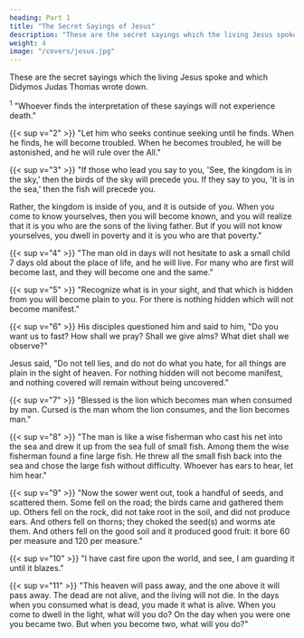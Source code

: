 ```yaml
---
heading: Part 1
title: "The Secret Sayings of Jesus" 
description: "These are the secret sayings which the living Jesus spoke and which Didymos Judas Thomas wrote down."
weight: 4
image: "/covers/jesus.jpg"
---
```



<!-- Gospel of Thomas
(Translated by Thomas O. Lambdin) -->

These are the secret sayings which the living Jesus spoke and which Didymos Judas Thomas wrote down.

<sup>1</sup> "Whoever finds the interpretation of these sayings will not experience death."

{{< sup v="2" >}} "Let him who seeks continue seeking until he finds. When he finds, he will become troubled. When he becomes troubled, he will be astonished, and he will rule over the All."

{{< sup v="3" >}} "If those who lead you say to you, 'See, the kingdom is in the sky,' then the birds of the sky will precede you. If they say to you, 'It is in the sea,' then the fish will precede you. 

Rather, the kingdom is inside of you, and it is outside of you. When you come to know yourselves, then you will become known, and you will realize that it is you who are the sons of the living father. But if you will not know yourselves, you dwell in poverty and it is you who are that poverty."

{{< sup v="4" >}} "The man old in days will not hesitate to ask a small child 7 days old about the place of life, and he will live. For many who are first will become last, and they will become one and the same."

{{< sup v="5" >}} "Recognize what is in your sight, and that which is hidden from you will become plain to you. For there is nothing hidden which will not become manifest."

{{< sup v="6" >}} His disciples questioned him and said to him, "Do you want us to fast? How shall we
pray? Shall we give alms? What diet shall we observe?"

Jesus said, "Do not tell lies, and do not do what you hate, for all things are plain in the sight of heaven. For nothing hidden will not become manifest, and nothing covered will remain without being uncovered."


{{< sup v="7" >}} "Blessed is the lion which becomes man when consumed by man. Cursed is the man whom the lion consumes, and the lion becomes man."

{{< sup v="8" >}} "The man is like a wise fisherman who cast his net into the sea and drew it up from the sea full of small fish. Among them the wise fisherman found a fine large fish. He threw all the small fish back into the sea and chose the large fish without difficulty. Whoever has ears to hear, let him hear."

{{< sup v="9" >}} "Now the sower went out, took a handful of seeds, and scattered them. Some fell on the road; the birds came and gathered them up. Others fell on the rock, did not take root in the soil, and did not produce ears. And others fell on thorns; they choked the seed(s) and worms ate them. And others fell on the good soil and it produced good fruit: it bore 60 per measure and 120 per measure."

{{< sup v="10" >}} "I have cast fire upon the world, and see, I am guarding it until it blazes."

{{< sup v="11" >}} "This heaven will pass away, and the one above it will pass away. The dead are not alive, and the living will not die. In the days when you consumed what is dead, you made it what is alive. When you come to dwell in the light, what will you do? On the day when you were one you became two. But when you become two, what will you do?"
